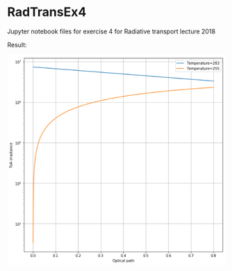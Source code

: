 # RadTransEx4

Jupyter notebook files for exercise 4 for Radiative transport lecture 2018

Result:

![Result](/output.png)
